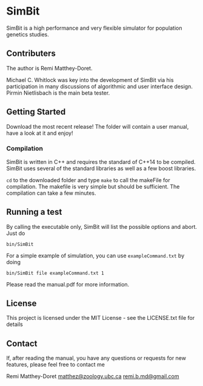 # SimBit

SimBit is a high performance and very flexible simulator for population genetics studies. 

## Contributers

The author is Remi Matthey-Doret.

Michael C. Whitlock was key into the development of SimBit via his participation in many discussions of algorithmic and user interface design. Pirmin Nietlisbach is the main beta tester.


## Getting Started

Download the most recent release! The folder will contain a user manual, have a look at it and enjoy!


### Compilation

SimBit is written in C++ and requires the standard of C++14 to be compiled. SimBit uses several of the standard libraries as well as a few boost libraries.

`cd` to the downloaded folder and type `make` to call the makeFile for compilation. The makefile is very simple but should be sufficient. The compilation can take a few minutes.


## Running a test

By calling the executable only, SimBit will list the possible options and abort. Just do

`bin/SimBit` 

For a simple example of simulation, you can use `exampleCommand.txt` by doing

`bin/SimBit file exampleCommand.txt 1`

Please read the manual.pdf for more information.

## License

This project is licensed under the MIT License - see the LICENSE.txt file for details

## Contact

If, after reading the manual, you have any questions or requests for new features, please feel free to contact me 

Remi Matthey-Doret
	matthez@zoology.ubc.ca
	remi.b.md@gmail.com


